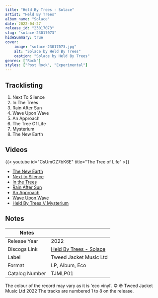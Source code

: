 ```yaml
---
title: "Held By Trees - Solace"
artist: "Held By Trees"
album_name: "Solace"
date: 2022-04-27
release_id: "23017073"
slug: "solace-23017073"
hideSummary: true
cover:
    image: "solace-23017073.jpg"
    alt: "Solace by Held By Trees"
    caption: "Solace by Held By Trees"
genres: ["Rock"]
styles: ["Post Rock", "Experimental"]
---
```


## Tracklisting
1. Next To Silence
2. In The Trees
3. Rain After Sun
4. Wave Upon Wave
5. An Approach
6. The Tree Of Life
7. Mysterium
8. The New Earth

## Videos
{{< youtube id="CsUmGZ7bK6E" title="The Tree of Life" >}}
- [The New Earth](https://www.youtube.com/watch?v=jjDwzXeFNxg)
- [Next to Silence](https://www.youtube.com/watch?v=LmTZhK2hWcc)
- [In the Trees](https://www.youtube.com/watch?v=t0MK79ltP1c)
- [Rain After Sun](https://www.youtube.com/watch?v=KUdrAXbkAIU)
- [An Approach](https://www.youtube.com/watch?v=GNf46jVghns)
- [Wave Upon Wave](https://www.youtube.com/watch?v=RumGniGdO4g)
- [Held By Trees // Mysterium](https://www.youtube.com/watch?v=zr5KAsCU4L0)


## Notes

| Notes          |             |
| ---------------| ----------- |
| Release Year   | 2022 |
| Discogs Link   | [Held By Trees - Solace](https://www.discogs.com/release/23017073-Held-By-Trees-Solace) |
| Label          | Tweed Jacket Music Ltd |
| Format         | LP, Album, Eco |
| Catalog Number | TJMLP01 |

The colour of the record may vary as it is 'eco vinyl'.  © ℗ Tweed Jacket Music Ltd 2022  The tracks are numbered 1 to 8 on the release.

